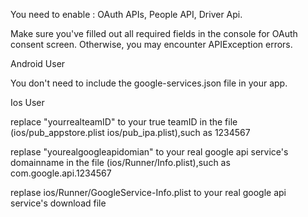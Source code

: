 You need to enable : OAuth APIs,  People API, Driver Api.

Make sure you've filled out all required fields in the console for OAuth consent screen. Otherwise, you may encounter APIException errors.


Android User

You don't need to include the google-services.json file in your app.


Ios User

replace "yourrealteamID" to your true teamID in the file (ios/pub_appstore.plist ios/pub_ipa.plist),such as 1234567

replase "yourealgoogleapidomian" to your real google api service's domainname  in the file (ios/Runner/Info.plist),such as com.google.api.1234567

replase ios/Runner/GoogleService-Info.plist to your real google api service's download file
